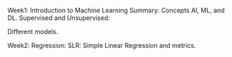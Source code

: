 Week1: Introduction to Machine Learning
Summary: Concepts AI, ML, and DL.
Supervised and Unsupervised:

Different models.

Week2: Regression:
SLR: Simple Linear Regression and metrics. 
